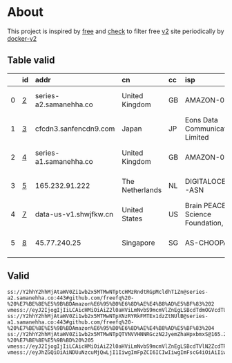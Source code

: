 
# About

This project is inspired by [free](https://github.com/freefq/free) and [check](https://github.com/yeahwu/check) to filter free [v2](https://github.com/v2fly/v2ray-core) site periodically by [docker-v2](https://hub.docker.com/r/v2ray/official)

    

## Table valid
|    | id                 | addr                   | cn              | cc   | isp                                  | ip              | chatgpt          |
|---:|:-------------------|:-----------------------|:----------------|:-----|:-------------------------------------|:----------------|:-----------------|
|  0 | [2](config/2.json) | series-a2.samanehha.co | United Kingdom  | GB   | AMAZON-02                            | 18.132.198.231  | Yes (Region: GB) |
|  1 | [3](config/3.json) | cfcdn3.sanfencdn9.com  | Japan           | JP   | Eons Data Communications Limited     | 38.207.152.133  | Yes (Region: US) |
|  2 | [4](config/4.json) | series-a1.samanehha.co | United Kingdom  | GB   | AMAZON-02                            | 18.132.198.231  | Yes (Region: GB) |
|  3 | [5](config/5.json) | 165.232.91.222         | The Netherlands | NL   | DIGITALOCEAN-ASN                     | 165.232.91.222  | Yes (Region: NL) |
|  4 | [7](config/7.json) | data-us-v1.shwjfkw.cn  | United States   | US   | Brain PEACE Science Foundation, Inc. | 104.249.174.138 | Yes (Region: US) |
|  5 | [8](config/8.json) | 45.77.240.25           | Singapore       | SG   | AS-CHOOPA                            | 45.77.240.25    | Yes (Region: SG) |

## Valid
```
ss://Y2hhY2hhMjAtaWV0Zi1wb2x5MTMwNTptcHMzRndtRGpMcldhT1Zn@series-a2.samanehha.co:443#github.com/freefq%20-%20%E7%BE%8E%E5%9B%BDAmazon%E6%95%B0%E6%8D%AE%E4%B8%AD%E5%BF%83%202
vmess://eyJ2IjogIjIiLCAicHMiOiAiZ2l0aHViLmNvbS9mcmVlZnEgLSBcdTdmOGVcdTU2ZmRDbG91ZEZsYXJlXHU1MTZjXHU1M2Y4Q0ROXHU4MjgyXHU3MGI5IDMiLCAiYWRkIjogImNmY2RuMy5zYW5mZW5jZG45LmNvbSIsICJwb3J0IjogODAsICJpZCI6ICJkYWI4NjU3OS1kMTk3LTQzMWItOGU3Mi0zZDhhNzU5NjgwNDAiLCAiYWlkIjogMCwgInNjeSI6ICJhdXRvIiwgIm5ldCI6ICJ3cyIsICJob3N0IjogIm9BNUZTejlUanAxLnlvZm5oa2ZjLnh5eiIsICJwYXRoIjogIi92aWRlby9QN0VFeG9FMiIsICJ0bHMiOiAiIn0=
ss://Y2hhY2hhMjAtaWV0Zi1wb2x5MTMwNTpXNzRYRkFMTEx1dzZtNUlB@series-a1.samanehha.co:443#github.com/freefq%20-%20%E7%BE%8E%E5%9B%BDAmazon%E6%95%B0%E6%8D%AE%E4%B8%AD%E5%BF%83%204
ss://Y2hhY2hhMjAtaWV0Zi1wb2x5MTMwNTpQTVNVVHNNRGczN2JyemZhaHpxbmxS@165.232.91.222:4432#github.com/freefq%20-%20%E7%BE%8E%E5%9B%BD%20%205
vmess://eyJ2IjogIjIiLCAicHMiOiAiZ2l0aHViLmNvbS9mcmVlZnEgLSBcdTVlN2ZcdTRlMWNcdTc3MDFcdTc5ZmJcdTUyYTggNyIsICJhZGQiOiAiZGF0YS11cy12MS5zaHdqZmt3LmNuIiwgInBvcnQiOiAiMjA0MDEiLCAiYWlkIjogMCwgInNjeSI6ICJhdXRvIiwgIm5ldCI6ICJ3cyIsICJ0eXBlIjogIm5vbmUiLCAidGxzIjogIiIsICJpZCI6ICJiMTQ3OGUyNC00OTE2LTNhYmUtOGYxNy0xNTkzMTAxMmVjYmUiLCAic25pIjogIiIsICJob3N0IjogImRhdGEtdXMtdjEuc2h3amZrdy5jbiIsICJwYXRoIjogIi9kZWJpYW4ifQ==
vmess://eyJhZGQiOiAiNDUuNzcuMjQwLjI1IiwgImFpZCI6ICIwIiwgImFscG4iOiAiIiwgImZwIjogIiIsICJob3N0IjogIm0uem9vbS51cyIsICJpZCI6ICIwYTIzMDIxMy1lZGY3LTQ0YzAtOTkwMC0zNmJjNzQwNGQyMDgiLCAibmV0IjogIndzIiwgInBhdGgiOiAiL2FsZXhkZXZpbGwiLCAicG9ydCI6ICIxMDA2NyIsICJwcyI6ICJnaXRodWIuY29tL2ZyZWVmcSAtIFx1NjViMFx1NTJhMFx1NTc2MUNob29wYVx1NjU3MFx1NjM2ZVx1NGUyZFx1NWZjMyA4IiwgInNjeSI6ICJhdXRvIiwgInNuaSI6ICIiLCAidGxzIjogIiIsICJ0eXBlIjogIiIsICJ2IjogIjIifQ==
```

